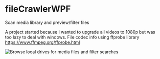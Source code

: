 # fileCrawlerWPF
Scan media library and preview/filter files

A project started because i wanted to upgrade all videos to 1080p but was too lazy to deal with windows.
File codec info using ffprobe library https://www.ffmpeg.org/ffprobe.html

![Browse local drives for media files and filter searches](https://i.imgur.com/QCBxUzz.png)
